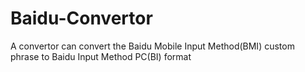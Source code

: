 # Baidu-Convertor

A convertor can convert the Baidu Mobile Input Method(BMI) custom phrase to Baidu Input Method PC(BI) format
